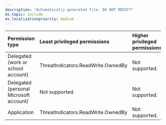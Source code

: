 ```yaml
---
description: "Automatically generated file. DO NOT MODIFY"
ms.topic: include
ms.localizationpriority: medium
---
```


|Permission type|Least privileged permissions|Higher privileged permissions|
|:---|:---|:---|
|Delegated (work or school account)|ThreatIndicators.ReadWrite.OwnedBy|Not supported.|
|Delegated (personal Microsoft account)|Not supported.|Not supported.|
|Application|ThreatIndicators.ReadWrite.OwnedBy|Not supported.|

